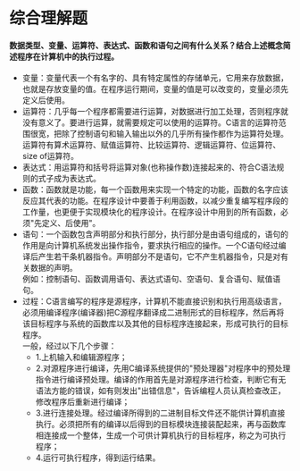 # 综合理解题
#### 数据类型、变量、运算符、表达式、函数和语句之间有什么关系？结合上述概念简述程序在计算机中的执行过程。  
- 变量：变量代表一个有名字的、具有特定属性的存储单元，它用来存放数据，也就是存放变量的值。在程序运行期间，变量的值是可以改变的，变量必须先定义后使用。  
- 运算符：几乎每一个程序都需要进行运算，对数据进行加工处理，否则程序就没有意义了。要进行运算，就需要规定可以使用的运算符。C语言的运算符范围很宽，把除了控制语句和输入输出以外的几乎所有操作都作为运算符处理。运算符有算术运算符、赋值运算符、比较运算符、逻辑运算符、位运算符、size of运算符。
- 表达式：用运算符和括号将运算对象(也称操作数)连接起来的、符合C语法规则的式子成为表达式。
- 函数：函数就是功能，每一个函数用来实现一个特定的功能，函数的名字应该反应其代表的功能。在程序设计中要善于利用函数，以减少重复编写程序段的工作量，也更便于实现模块化的程序设计。在程序设计中用到的所有函数，必须"先定义、后使用"。
- 语句：一个函数包含声明部分和执行部分，执行部分是由语句组成的，语句的作用是向计算机系统发出操作指令，要求执行相应的操作。一个C语句经过编译后产生若干条机器指令。声明部分不是语句，它不产生机器指令，只是对有关数据的声明。  
例如：控制语句、函数调用语句、表达式语句、空语句、复合语句、赋值语句。
- 过程：C语言编写的程序是源程序，计算机不能直接识别和执行用高级语言，必须用编译程序(编译器)把C源程序翻译成二进制形式的目标程序，然后再将该目标程序与系统的函数库以及其他的目标程序连接起来，形成可执行的目标程序。  
一般，经过以下几个步骤：  
  - 1.上机输入和编辑源程序；  
  - 2.对源程序进行编译，先用C编译系统提供的"预处理器"对程序中的预处理指令进行编译预处理。编译的作用首先是对源程序进行检查，判断它有无语法方能的错误，如有则发出"出错信息"，告诉编程人员认真检查改正，修改程序后重新进行编译；  
  - 3.进行连接处理。经过编译所得到的二进制目标文件还不能供计算机直接执行。必须把所有的编译以后得到的目标模块连接装配起来，再与函数库相连接成一个整体，生成一个可供计算机执行的目标程序，称之为可执行程序；  
  - 4.运行可执行程序，得到运行结果。  